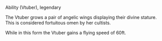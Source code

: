 Ability (Vtuber), legendary

The Vtuber grows a pair of angelic wings displaying their divine stature.  This is considered fortuitous omen by her cultists.  

While in this form the Vtuber gains a flying speed of 60ft.